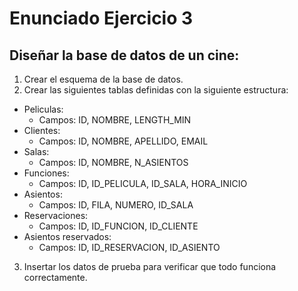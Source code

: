 # **Enunciado Ejercicio 3**

## Diseñar la base de datos de un cine:

1) Crear el esquema de la base de datos.
2) Crear las siguientes tablas definidas con la siguiente estructura:

* Peliculas:
    * Campos: ID, NOMBRE, LENGTH_MIN
* Clientes:
    * Campos: ID, NOMBRE, APELLIDO, EMAIL
* Salas:
    * Campos: ID, NOMBRE, N_ASIENTOS
* Funciones:
    * Campos: ID, ID_PELICULA, ID_SALA, HORA_INICIO
* Asientos:
    * Campos: ID, FILA, NUMERO, ID_SALA
* Reservaciones:
    * Campos: ID, ID_FUNCION, ID_CLIENTE
* Asientos reservados:
    * Campos: ID, ID_RESERVACION, ID_ASIENTO
	
3) Insertar los datos de prueba para verificar que todo funciona correctamente.